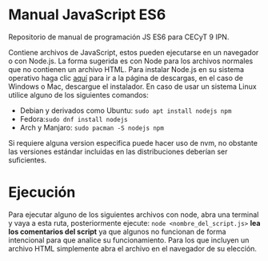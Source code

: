 # Manual JavaScript ES6

Repositorio de manual de programación JS ES6 para CECyT 9 IPN.

Contiene archivos de JavaScript, estos pueden ejecutarse en un navegador o con Node.js.
La forma sugerida es con Node para los archivos normales que no contienen un archivo HTML.
Para instalar Node.js en su sistema operativo haga clic [aquí](https://nodejs.org/en/download/) para ir a la página de
descargas, en el caso de Windows o Mac, descargue el instalador. En caso de usar un sistema Linux utilice alguno de los
siguientes comandos:

- Debian y derivados como Ubuntu: `sudo apt install nodejs npm`
- Fedora:`sudo dnf install nodejs`
- Arch y Manjaro: `sudo pacman -S nodejs npm`

Si requiere alguna version especifica puede hacer uso de nvm, no obstante las versiones estándar incluidas en las
distribuciones deberían ser
suficientes.



# Ejecución #

Para ejecutar alguno de los siguientes archivos con node, abra una terminal y vaya a esta ruta, posteriormente ejecute:
`node <nombre_del_script.js>`
**lea los comentarios del script** ya que algunos no funcionan de forma intencional para que analice su funcionamiento.
Para los que incluyen un archivo HTML simplemente abra el archivo en el navegador de su elección.